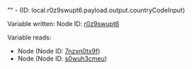 "" - (ID: local.r0z9swupt6.payload.output.countryCodeInput)

Variable written:
Node ID: [r0z9swupt6](../nodes/r0z9swupt6.md)

Variable reads:
* Node (Node ID: [7nzxn0tx9f](../nodes/7nzxn0tx9f.md))
* Node (Node ID: [s0wuh3cmeu](../nodes/s0wuh3cmeu.md))
